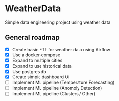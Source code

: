 # WeatherData
Simple data engineering project using weather data

## General roadmap

- [x] Create basic ETL for weather data using Airflow
- [x] Use a docker-compose
- [x] Expand to multiple cities
- [x] Expand to use historical data
- [x] Use postgres db
- [x] Create simple dashboard UI
- [ ] Implement ML pipeline (Temperature Forecasting)
- [ ] Implement ML pipeline (Anomoly Detection)
- [ ] Implement ML pipeline (Clusters / Other)